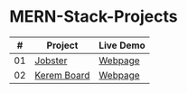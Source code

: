 # MERN-Stack-Projects

|  #  | Project                                                                                 | Live Demo                                                           |
| :-: | --------------------------------------------------------------------------------------- | ------------------------------------------------------------------- |
| 01  | [Jobster](https://github.com/keremilhan/jobster-fullstack-project)                      | [Webpage](https://jobster-fullstack-project.onrender.com/)          |
| 02  | [Kerem Board](https://github.com/keremilhan/kerem-board)                                | [Webpage](https://kerem-board-app.onrender.com/)                    |
